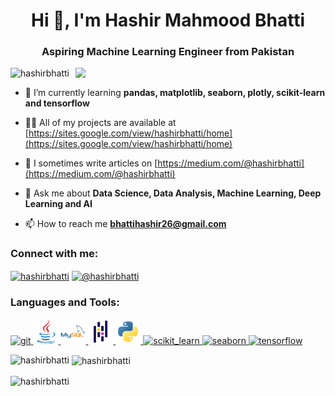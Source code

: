 <h1 align="center">Hi 👋, I'm Hashir Mahmood Bhatti</h1>
<h3 align="center">Aspiring Machine Learning Engineer from Pakistan</h3>
<img align="right" alt"Coding" width="400" src="https://i.giphy.com/media/usXZmmgP9Z7kf39fnq/giphy.webp">

<p align="left"> <img src="https://komarev.com/ghpvc/?username=hashirbhatti&label=Profile%20views&color=0e75b6&style=flat" alt="hashirbhatti" /> </p>

- 🌱 I’m currently learning **pandas, matplotlib, seaborn, plotly, scikit-learn and tensorflow**

- 👨‍💻 All of my projects are available at [https://sites.google.com/view/hashirbhatti/home](https://sites.google.com/view/hashirbhatti/home)

- 📝 I sometimes write articles on [https://medium.com/@hashirbhatti](https://medium.com/@hashirbhatti)

- 💬 Ask me about **Data Science, Data Analysis, Machine Learning, Deep Learning and AI**

- 📫 How to reach me **bhattihashir26@gmail.com**

<h3 align="left">Connect with me:</h3>
<p align="left">
<a href="https://kaggle.com/hashirbhatti" target="blank"><img align="center" src="https://raw.githubusercontent.com/rahuldkjain/github-profile-readme-generator/master/src/images/icons/Social/kaggle.svg" alt="hashirbhatti" height="30" width="40" /></a>
<a href="https://medium.com/@hashirbhatti" target="blank"><img align="center" src="https://raw.githubusercontent.com/rahuldkjain/github-profile-readme-generator/master/src/images/icons/Social/medium.svg" alt="@hashirbhatti" height="30" width="40" /></a>
</p>

<h3 align="left">Languages and Tools:</h3>
<p align="left"> <a href="https://git-scm.com/" target="_blank" rel="noreferrer"> <img src="https://www.vectorlogo.zone/logos/git-scm/git-scm-icon.svg" alt="git" width="40" height="40"/> </a> <a href="https://www.java.com" target="_blank" rel="noreferrer"> <img src="https://raw.githubusercontent.com/devicons/devicon/master/icons/java/java-original.svg" alt="java" width="40" height="40"/> </a> <a href="https://www.mysql.com/" target="_blank" rel="noreferrer"> <img src="https://raw.githubusercontent.com/devicons/devicon/master/icons/mysql/mysql-original-wordmark.svg" alt="mysql" width="40" height="40"/> </a> <a href="https://pandas.pydata.org/" target="_blank" rel="noreferrer"> <img src="https://raw.githubusercontent.com/devicons/devicon/2ae2a900d2f041da66e950e4d48052658d850630/icons/pandas/pandas-original.svg" alt="pandas" width="40" height="40"/> </a> <a href="https://www.python.org" target="_blank" rel="noreferrer"> <img src="https://raw.githubusercontent.com/devicons/devicon/master/icons/python/python-original.svg" alt="python" width="40" height="40"/> </a> <a href="https://scikit-learn.org/" target="_blank" rel="noreferrer"> <img src="https://upload.wikimedia.org/wikipedia/commons/0/05/Scikit_learn_logo_small.svg" alt="scikit_learn" width="40" height="40"/> </a> <a href="https://seaborn.pydata.org/" target="_blank" rel="noreferrer"> <img src="https://seaborn.pydata.org/_images/logo-mark-lightbg.svg" alt="seaborn" width="40" height="40"/> </a> <a href="https://www.tensorflow.org" target="_blank" rel="noreferrer"> <img src="https://www.vectorlogo.zone/logos/tensorflow/tensorflow-icon.svg" alt="tensorflow" width="40" height="40"/> </a> </p>

<p><img align="left" src="https://github-readme-stats.vercel.app/api/top-langs?username=hashirbhatti&show_icons=true&locale=en&layout=compact" alt="hashirbhatti" /></p>

<p>&nbsp;<img align="center" src="https://github-readme-stats.vercel.app/api?username=hashirbhatti&show_icons=true&locale=en" alt="hashirbhatti" /></p>

<p><img align="center" src="https://github-readme-streak-stats.herokuapp.com/?user=hashirbhatti&" alt="hashirbhatti" /></p>

